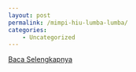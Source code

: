 ```yaml
---
layout: post
permalink: /mimpi-hiu-lumba-lumba/
categories:
    - Uncategorized
---
```


[Baca Selengkapnya](/03)